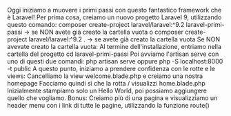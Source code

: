 Oggi iniziamo a muovere i primi passi con questo fantastico framework che è Laravel!
Per prima cosa, creiamo un nuovo progetto Laravel 9, utilizzando questo comando:
composer create-project laravel/laravel:^9.2 laravel-primi-passi  -> se NON avete già creato la cartella vuota
o
composer create-project laravel/laravel:^9.2 . -> se avete già creato la cartella vuota
Se NON avevate creato la cartella vuota:
Al termine dell'installazione, entriamo nella cartella del progetto
cd laravel-primi-passi
Poi avviamo l'artisan serve con uno di questi due comandi:
php artisan serve oppure php -S localhost:8000 -t public
A questo punto, iniziamo a prendere confidenza con le rotte e le views:
Cancelliamo la view welcome.blade.php e creiamo una nostra homepage
Facciamo quindi sì che la rotta / visualizzi home.blade.php
Inizialmente stampiamo solo un Hello World, poi possiamo aggiungere quello che vogliamo.
Bonus:
Creiamo più di una pagina e visualizziamo un header menu con i link di tutte le pagine, utilizzando la funzione route()